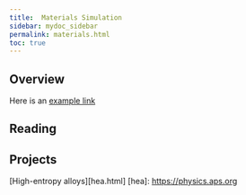 ```yaml
---
title:  Materials Simulation
sidebar: mydoc_sidebar
permalink: materials.html
toc: true
---
```



## Overview

Here is an [example link][link]


[link]: https://physics.aps.org
## Reading

## Projects

[High-entropy alloys][hea.html]
[hea]: https://physics.aps.org
